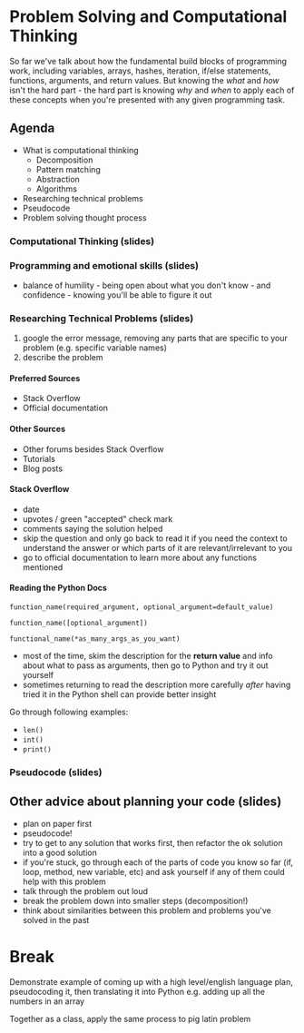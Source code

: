 # Problem Solving and Computational Thinking
So far we've talk about how the fundamental build blocks of programming work, including variables, arrays, hashes, iteration, if/else statements, functions, arguments, and return values.  But knowing the *what* and *how* isn't the hard part - the hard part is knowing *why* and *when* to apply each of these concepts when you're presented with any given programming task.

##  Agenda
* What is computational thinking
  * Decomposition
  * Pattern matching
  * Abstraction
  * Algorithms
* Researching technical problems
* Pseudocode
* Problem solving thought process

### Computational Thinking (slides)

### Programming and emotional skills (slides)

- balance of humility - being open about what you don't know - and confidence - knowing you'll be able to figure it out

### Researching Technical Problems (slides)

1. google the error message, removing any parts that are specific to your problem (e.g. specific variable names)
2. describe the problem 

#### Preferred Sources
+ Stack Overflow
+ Official documentation

#### Other Sources
+ Other forums besides Stack Overflow
+ Tutorials
+ Blog posts

#### Stack Overflow
* date
* upvotes / green "accepted" check mark
* comments saying the solution helped
* skip the question and only go back to read it if you need the context to understand the answer or which parts of it are relevant/irrelevant to you
* go to official documentation to learn more about any functions mentioned

####  Reading the Python Docs
```
function_name(required_argument, optional_argument=default_value)

function_name([optional_argument])

functional_name(*as_many_args_as_you_want)

```

* most of the time, skim the description for the **return value** and info about what to pass as arguments, then go to Python and try it out yourself
* sometimes returning to read the description more carefully _after_ having tried it in the Python shell can provide better insight


Go through following examples:
* `len()`
* `int()`
* `print()`

### Pseudocode (slides)


## Other advice about planning your code (slides)
* plan on paper first
* pseudocode!
* try to get to any solution that works first, then refactor the ok solution into a good solution
* if you're stuck, go through each of the parts of code you know so far (if, loop, method, new variable, etc) and ask yourself if any of them could help with this problem
* talk through the problem out loud
* break the problem down into smaller steps (decomposition!)
* think about similarities between this problem and problems you've solved in the past

# Break

Demonstrate example of coming up with a high level/english language plan, pseudocoding it, then translating it into Python
e.g. adding up all the numbers in an array

Together as a class, apply the same process to pig latin problem
